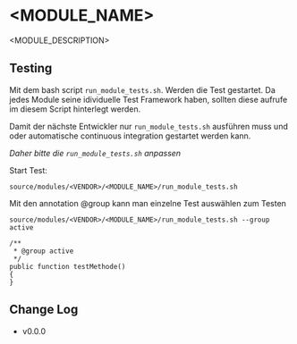 <MODULE_NAME>
=============

<MODULE_DESCRIPTION>


Testing
-------

Mit dem bash script `run_module_tests.sh`. Werden die Test gestartet. Da jedes Module seine idividuelle Test Framework haben, 
sollten diese aufrufe im diesem Script hinterlegt werden.

Damit der nächste Entwickler nur `run_module_tests.sh` ausführen muss und oder automatische
continuous integration gestartet werden kann.

_Daher bitte die `run_module_tests.sh` anpassen_


Start Test:

    source/modules/<VENDOR>/<MODULE_NAME>/run_module_tests.sh
    
Mit den annotation @group kann man einzelne Test auswählen zum Testen

    source/modules/<VENDOR>/<MODULE_NAME>/run_module_tests.sh --group active
    
    /**
     * @group active
     */
    public function testMethode()
    {
    }
    

Change Log
----------
 - v0.0.0
